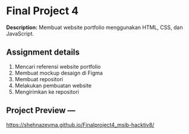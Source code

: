 # Final Project 4

**Description:** Membuat website portfolio menggunakan HTML, CSS, dan JavaScript.

## Assignment details

1. Mencari referensi website portfolio
2. Membuat mockup desaign di Figma
3. Membuat repositori
4. Melakukan pembuatan website
5. Mengirimkan ke repositori

## Project Preview —

https://shehnazeyma.github.io/Finalproject4_msib-hacktiv8/